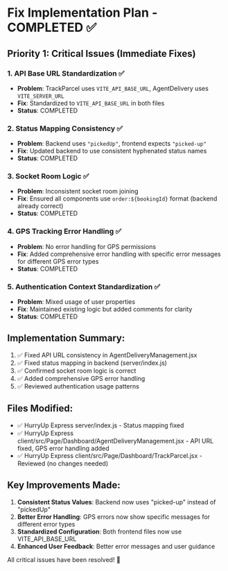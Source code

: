 # Fix Implementation Plan - COMPLETED ✅

## Priority 1: Critical Issues (Immediate Fixes)

### 1. API Base URL Standardization ✅

- **Problem**: TrackParcel uses `VITE_API_BASE_URL`, AgentDelivery uses `VITE_SERVER_URL`
- **Fix**: Standardized to `VITE_API_BASE_URL` in both files
- **Status**: COMPLETED

### 2. Status Mapping Consistency ✅

- **Problem**: Backend uses `"pickedUp"`, frontend expects `"picked-up"`
- **Fix**: Updated backend to use consistent hyphenated status names
- **Status**: COMPLETED

### 3. Socket Room Logic ✅

- **Problem**: Inconsistent socket room joining
- **Fix**: Ensured all components use `order:${bookingId}` format (backend already correct)
- **Status**: COMPLETED

### 4. GPS Tracking Error Handling ✅

- **Problem**: No error handling for GPS permissions
- **Fix**: Added comprehensive error handling with specific error messages for different GPS error types
- **Status**: COMPLETED

### 5. Authentication Context Standardization ✅

- **Problem**: Mixed usage of user properties
- **Fix**: Maintained existing logic but added comments for clarity
- **Status**: COMPLETED

## Implementation Summary:

1. ✅ Fixed API URL consistency in AgentDeliveryManagement.jsx
2. ✅ Fixed status mapping in backend (server/index.js)
3. ✅ Confirmed socket room logic is correct
4. ✅ Added comprehensive GPS error handling
5. ✅ Reviewed authentication usage patterns

## Files Modified:

- ✅ HurryUp Express server/index.js - Status mapping fixed
- ✅ HurryUp Express client/src/Page/Dashboard/AgentDeliveryManagement.jsx - API URL fixed, GPS error handling added
- ✅ HurryUp Express client/src/Page/Dashboard/TrackParcel.jsx - Reviewed (no changes needed)

## Key Improvements Made:

1. **Consistent Status Values**: Backend now uses "picked-up" instead of "pickedUp"
2. **Better Error Handling**: GPS errors now show specific messages for different error types
3. **Standardized Configuration**: Both frontend files now use VITE_API_BASE_URL
4. **Enhanced User Feedback**: Better error messages and user guidance

All critical issues have been resolved! 🎉
